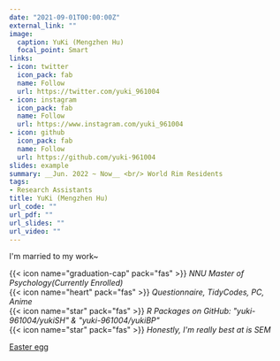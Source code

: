 ```yaml
---
date: "2021-09-01T00:00:00Z"
external_link: ""
image:
  caption: YuKi (Mengzhen Hu)
  focal_point: Smart
links:
- icon: twitter
  icon_pack: fab
  name: Follow
  url: https://twitter.com/yuki_961004
- icon: instagram
  icon_pack: fab
  name: Follow
  url: https://www.instagram.com/yuki_961004
- icon: github
  icon_pack: fab
  name: Follow
  url: https://github.com/yuki-961004
slides: example
summary: __Jun. 2022 ~ Now__ <br/> World Rim Residents
tags:
- Research Assistants
title: YuKi (Mengzhen Hu)
url_code: ""
url_pdf: ""
url_slides: ""
url_video: ""
---
```

I'm married to my work~

{{< icon name="graduation-cap" pack="fas" >}} _NNU Master of Psychology(Currently Enrolled)_  
{{< icon name="heart" pack="fas" >}} _Questionnaire, TidyCodes, PC, Anime_  
{{< icon name="star" pack="fas" >}} _R Packages on GitHub: "yuki-961004/yukiSH" & "yuki-961004/yukiBP"_  
{{< icon name="star" pack="fas" >}} _Honestly, I'm really best at is SEM_  

[Easter egg](https://yukis-blog.netlify.app/post/egg/)